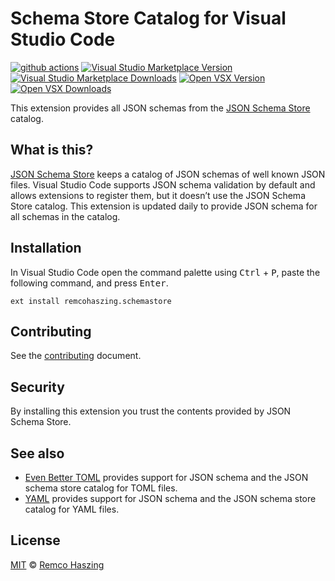 # Schema Store Catalog for Visual Studio Code

[![github actions](https://github.com/remcohaszing/vscode-schemastore/actions/workflows/ci.yaml/badge.svg)](https://github.com/remcohaszing/vscode-schemastore/actions/workflows/ci.yaml)
[![Visual Studio Marketplace Version](https://img.shields.io/visual-studio-marketplace/v/remcohaszing.schemastore)](https://marketplace.visualstudio.com/items?itemName=remcohaszing.schemastore)
[![Visual Studio Marketplace Downloads](https://img.shields.io/visual-studio-marketplace/d/remcohaszing.schemastore)](https://marketplace.visualstudio.com/items?itemName=remcohaszing.schemastore)
[![Open VSX Version](https://img.shields.io/open-vsx/v/remcohaszing/schemastore)](https://open-vsx.org/extension/remcohaszing/schemastore)
[![Open VSX Downloads](https://img.shields.io/open-vsx/dt/remcohaszing/schemastore)](https://open-vsx.org/extension/remcohaszing/schemastore)

This extension provides all JSON schemas from the [JSON Schema Store](https://www.schemastore.org)
catalog.

## What is this?

[JSON Schema Store](https://www.schemastore.org) keeps a catalog of JSON schemas of well known JSON
files. Visual Studio Code supports JSON schema validation by default and allows extensions to
register them, but it doesn’t use the JSON Schema Store catalog. This extension is updated daily to
provide JSON schema for all schemas in the catalog.

## Installation

In Visual Studio Code open the command palette using <kbd>Ctrl</kbd> + <kbd>P</kbd>, paste the
following command, and press <kbd>Enter</kbd>.

```
ext install remcohaszing.schemastore
```

## Contributing

See the [contributing](CONTRIBUTING.md) document.

## Security

By installing this extension you trust the contents provided by JSON Schema Store.

## See also

- [Even Better TOML](https://github.com/tamasfe/taplo/tree/HEAD/editors/vscode) provides support for
  JSON schema and the JSON schema store catalog for TOML files.
- [YAML](https://github.com/redhat-developer/vscode-yaml) provides support for JSON schema and the
  JSON schema store catalog for YAML files.

## License

[MIT](LICENSE.md) © [Remco Haszing](https://github.com/remcohaszing)
